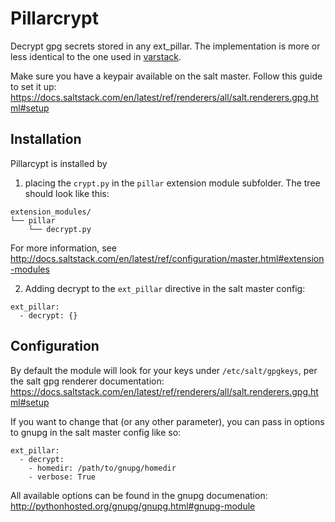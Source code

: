 Pillarcrypt
=======

Decrypt gpg secrets stored in any ext_pillar. The implementation is more or less identical to the one used in [varstack](https://github.com/conversis/varstack).

Make sure you have a keypair available on the salt master. Follow this guide to set it up:
https://docs.saltstack.com/en/latest/ref/renderers/all/salt.renderers.gpg.html#setup

Installation
------------

Pillarcypt is installed by

1. placing the `crypt.py` in the `pillar` extension module subfolder. The tree should look like this:
```
extension_modules/
└── pillar
    └── decrypt.py
```
For more information, see http://docs.saltstack.com/en/latest/ref/configuration/master.html#extension-modules

2. Adding decrypt to the `ext_pillar` directive in the salt master config:
```
ext_pillar:
  - decrypt: {}
```

Configuration
--------------

By default the module will look for your keys under `/etc/salt/gpgkeys`, per the salt gpg renderer documentation:
https://docs.saltstack.com/en/latest/ref/renderers/all/salt.renderers.gpg.html#setup

If you want to change that (or any other parameter), you can pass in options to gnupg in the salt master config like so:
```
ext_pillar:
  - decrypt:
    - homedir: /path/to/gnupg/homedir
    - verbose: True
```

All available options can be found in the gnupg documenation:
http://pythonhosted.org/gnupg/gnupg.html#gnupg-module
